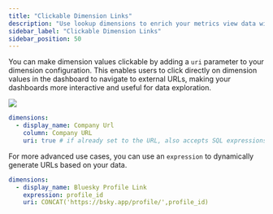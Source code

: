 ```yaml
---
title: "Clickable Dimension Links"
description: "Use lookup dimensions to enrich your metrics view data with reference information at query time"
sidebar_label: "Clickable Dimension Links"
sidebar_position: 50
---
```


You can make dimension values clickable by adding a `uri` parameter to your dimension configuration. This enables users to click directly on dimension values in the dashboard to navigate to external URLs, making your dashboards more interactive and useful for data exploration.

 <img src = '/img/build/dashboard/clickable-dimension.png' class='rounded-gif' />
<br />

```yaml
dimensions:
  - display_name: Company Url
    column: Company URL
    uri: true # if already set to the URL, also accepts SQL expressions
```

For more advanced use cases, you can use an `expression` to dynamically generate URLs based on your data.

```yaml
dimensions:
  - display_name: Bluesky Profile Link
    expression: profile_id
    uri: CONCAT('https://bsky.app/profile/',profile_id)
```
